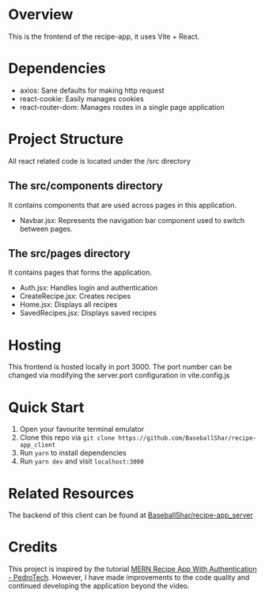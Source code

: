 # Overview
This is the frontend of the recipe-app, it uses Vite + React.

# Dependencies
- axios: Sane defaults for making http request
- react-cookie: Easily manages cookies
- react-router-dom: Manages routes in a single page application

# Project Structure
All react related code is located under the /src directory

## The src/components directory
It contains components that are used across pages in this application.
- Navbar.jsx: Represents the navigation bar component used to switch between pages.

## The src/pages directory
It contains pages that forms the application.
- Auth.jsx: Handles login and authentication
- CreateRecipe.jsx: Creates recipes
- Home.jsx: Displays all recipes
- SavedRecipes.jsx: Displays saved recipes

# Hosting
This frontend is hosted locally in port 3000. The port number can be changed via modifying the server.port configuration in vite.config.js

# Quick Start
1. Open your favourite terminal emulator
2. Clone this repo via `git clone https://github.com/BaseballShar/recipe-app_client`
3. Run `yarn` to install dependencies
4. Run `yarn dev` and visit `localhost:3000`

# Related Resources
The backend of this client can be found at [BaseballShar/recipe-app_server](https://github.com/BaseballShar/recipe-app_server)

# Credits
This project is inspired by the tutorial [MERN Recipe App With Authentication - PedroTech](https://www.youtube.com/watch?v=P43DW3HUUH8). However, I have made improvements to the code quality and continued developing the application beyond the video.
